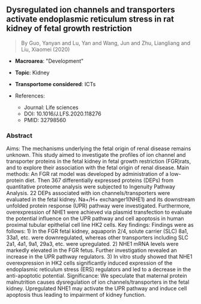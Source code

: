 ## Dysregulated ion channels and transporters activate endoplasmic reticulum stress in rat kidney of fetal growth restriction

> By Guo, Yanyan and Lu, Yan and Wang, Jun and Zhu, Liangliang and Liu, Xiaomei (2020)

- **Macroarea**: "Development"
- **Topic**: Kidney
- **Transportome considered**: ICTs

- References:
  - Journal: Life sciences
  - DOI: 10.1016/J.LFS.2020.118276
  - PMID: 32798560

### Abstract

Aims: The mechanisms underlying the fetal origin of renal disease remains unknown. This study aimed to investigate the profiles of ion channel and transporter proteins in the fetal kidney in fetal growth restriction (FGR)rats, and to explore their association with the fetal origin of renal disease. Main methods: An FGR rat model was developed by administration of a low-protein diet. Then 367 differentially expressed proteins (DEPs) from quantitative proteome analysis were subjected to Ingenuity Pathway Analysis. 22 DEPs associated with ion channels/transporters were evaluated in the fetal kidney. Na+/H+ exchanger1(NHE1) and its downstream unfolded protein response (UPR) pathway were investigated. Furthermore, overexpression of NHE1 were achieved via plasmid transfection to evaluate the potential influence on the UPR pathway and cell apoptosis in human proximal tubular epithelial cell line HK2 cells. Key findings: Findings were as follows: 1) In the FGR fetal kidney, aquaporin 2/4, solute carrier (SLC) 8a1, 33a1, etc. were downregulated, whereas other transporters including SLC 2a1, 4a1, 9a1, 29a3, etc. were upregulated. 2) NHE1 mRNA levels were markedly elevated in the FGR fetus. Further investigation revealed an increase in the UPR pathway regulators. 3) In vitro study showed that NHE1 overexpression in HK2 cells significantly induced expression of the endoplasmic reticulum stress (ERS) regulators and led to a decrease in the anti-apoptotic potential. Significance: We speculate that maternal protein malnutrition causes dysregulation of ion channels/transporters in the fetal kidney. Upregulated NHE1 may activate the UPR pathway and induce cell apoptosis thus leading to impairment of kidney function.
